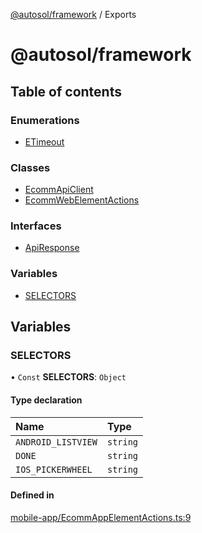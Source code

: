 [@autosol/framework](README.md) / Exports

# @autosol/framework

## Table of contents

### Enumerations

- [ETimeout](enums/ETimeout.md)

### Classes

- [EcommApiClient](classes/EcommApiClient.md)
- [EcommWebElementActions](classes/EcommWebElementActions.md)

### Interfaces

- [ApiResponse](interfaces/ApiResponse.md)

### Variables

- [SELECTORS](modules.md#selectors)

## Variables

### SELECTORS

• `Const` **SELECTORS**: `Object`

#### Type declaration

| Name | Type |
| :------ | :------ |
| `ANDROID_LISTVIEW` | `string` |
| `DONE` | `string` |
| `IOS_PICKERWHEEL` | `string` |

#### Defined in

[mobile-app/EcommAppElementActions.ts:9](https://github.com/ECommSol/AUTOSOL-Framework/blob/1f8d84d/src/mobile-app/EcommAppElementActions.ts#L9)
